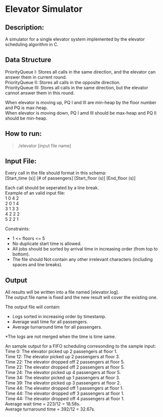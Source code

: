 # Elevator Simulator

## Description: 
A simulator for a single elevator system implemented by the elevator scheduling algorithm in C.

## Data Structure
PriorityQueue I: Stores all calls in the same direction, and the elevator can answer them in current round.\
PriorityQueue II: Stores all calls in the opposite direction.\
PriorityQueue III: Stores all calls in the same direction, but the elevator cannot answer them in this round.

When elevator is moving up, PQ I and III are min-heap by the floor number and PQ is max-heap.\
When elevator is moving down, PQ I amd III should be max-heap and PQ II should be min-heap.

## How to run: 
> ./elevator [input file name]

## Input File:
Every call in the file should format in this schema:\
[Start_time (s)] [# of passengers] [Start_floor (s)] [End_floor (s)]

Each call should be seperated by a line break.\
Example of an valid input file:\
1 0 4 2\
2 0 1 4\
3 1 3 3\
4 2 2 2\
5 2 2 1

Constraints:
- 1 <= floors <= 5
- No duplicate start time is allowed.
- All jobs should be sorted by arrival time in increasing order (from top to bottom).
- The file should Not contain any other irrelevant characters (including spaces and line breaks).

## Output
All results will be written into a file named [elevator.log].\
The output file name is fixed and the new result will cover the existing one.

The output file will contain:
- Logs sorted in increasing order by timestamp.
- Average wait time for all passengers.
- Average turnaround time for all passengers.

*The logs are not merged when the time is time same.

An sample output for a FIFO scheduling corresonding to the sample input:\
Time 0: The elevator picked up 2 passengers at floor 1.\
Time 12: The elevator picked up 2 passengers at floor 3.\
Time 22: The elevator dropped off 2 passengers at floor 5.\
Time 22: The elevator dropped off 2 passengers at floor 5.\
Time 24: The elevator picked up 4 passengers at floor 5.\
Time 34: The elevator picked up 1 passengers at floor 3.\
Time 39: The elevator picked up 3 passengers at floor 2.\
Time 44: The elevator dropped off 1 passengers at floor 1.\
Time 44: The elevator dropped off 3 passengers at floor 1.\
Time 44: The elevator dropped off 4 passengers at floor 1.\
Average wait time = 223/12 = 18.58s.\
Average turnaround time = 392/12 = 32.67s.
